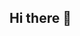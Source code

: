 ## Hi there 👋

<!--
**Priyanka-C-R/Priyanka-C-R** is a ✨ _special_ ✨ repository because its `README.md` (this file) appears on your GitHub profile.

Here are some ideas to get you started:
- Student, Bachelor of Engineering in Biotechnology 
- 🔭 I’m interested in : Biotechnology and python programming
- 🌱 I’m currently learning : Basic python
- 📫 How to reach me: crpriyanka269@gmail.com
- 😄 Pronouns: ...
- ⚡ Fun fact: ...
-->

